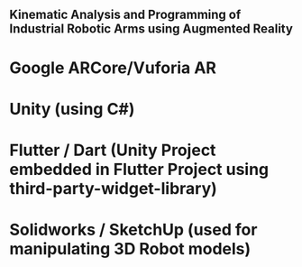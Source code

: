 ## Kinematic Analysis and Programming of Industrial Robotic Arms using Augmented Reality 
# Google ARCore/Vuforia AR
# Unity (using C#)
# Flutter / Dart (Unity Project embedded in Flutter Project using third-party-widget-library)
# Solidworks / SketchUp (used for manipulating 3D Robot models)
